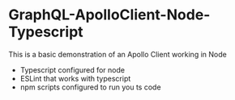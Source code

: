 # GraphQL-ApolloClient-Node-Typescript
This is a basic demonstration of an Apollo Client working in Node

- Typescript configured for node
- ESLint that works with typescript
- npm scripts configured to run you ts code